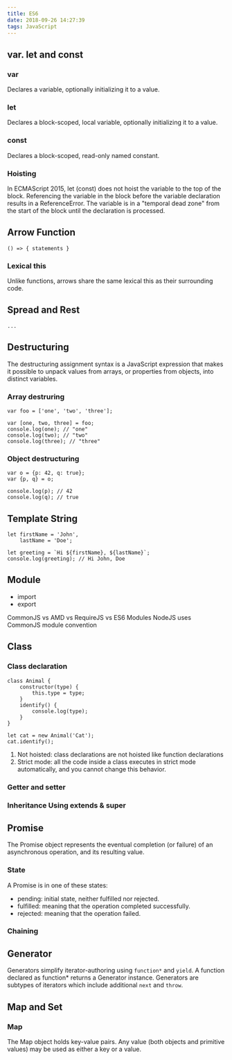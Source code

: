 ```yaml
---
title: ES6
date: 2018-09-26 14:27:39
tags: JavaScript
---
```


## var. let and const

### var
Declares a variable, optionally initializing it to a value.
### let
Declares a block-scoped, local variable, optionally initializing it to a value.
### const
Declares a block-scoped, read-only named constant.
### Hoisting
In ECMAScript 2015, let (const) does not hoist the variable to the top of the block. Referencing the variable in the block before the variable declaration results in a ReferenceError. The variable is in a "temporal dead zone" from the start of the block until the declaration is processed.

## Arrow Function
`() => { statements }`
### Lexical this
Unlike functions, arrows share the same lexical this as their surrounding code.

## Spread and Rest
`...`

## Destructuring
The destructuring assignment syntax is a JavaScript expression that makes it possible to unpack values from arrays, or properties from objects, into distinct variables.
### Array destruring
```
var foo = ['one', 'two', 'three'];

var [one, two, three] = foo;
console.log(one); // "one"
console.log(two); // "two"
console.log(three); // "three"
```
### Object destructuring
```
var o = {p: 42, q: true};
var {p, q} = o;

console.log(p); // 42
console.log(q); // true
```

## Template String
```
let firstName = 'John',
    lastName = 'Doe';
 
let greeting = `Hi ${firstName}, ${lastName}`;
console.log(greeting); // Hi John, Doe
```
## Module
* import
* export

CommonJS vs AMD vs RequireJS vs ES6 Modules
NodeJS uses CommonJS module convention
## Class

### Class declaration
```
class Animal {
    constructor(type) {
        this.type = type;
    }
    identify() {
        console.log(type);
    }
}
 
let cat = new Animal('Cat');
cat.identify();
```
1. Not hoisted: class declarations are not hoisted like function declarations
2. Strict mode: all the code inside a class executes in strict mode automatically, and you cannot change this behavior.

### Getter and setter

### Inheritance Using extends & super

## Promise
The Promise object represents the eventual completion (or failure) of an asynchronous operation, and its resulting value.
### State
A Promise is in one of these states:
* pending: initial state, neither fulfilled nor rejected.
* fulfilled: meaning that the operation completed successfully.
* rejected: meaning that the operation failed.

### Chaining

## Generator
Generators simplify iterator-authoring using `function*` and `yield`. A function declared as function* returns a Generator instance. Generators are subtypes of iterators which include additional `next` and `throw`. 

## Map and Set
### Map
The Map object holds key-value pairs. Any value (both objects and primitive values) may be used as either a key or a value.